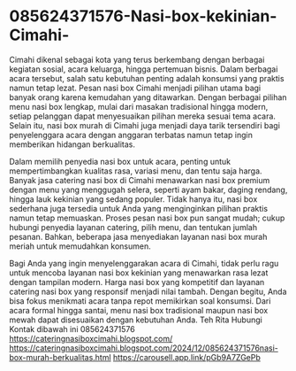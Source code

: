 # 085624371576-Nasi-box-kekinian-Cimahi-
Cimahi dikenal sebagai kota yang terus berkembang dengan berbagai kegiatan sosial, acara keluarga, hingga pertemuan bisnis. Dalam berbagai acara tersebut, salah satu kebutuhan penting adalah konsumsi yang praktis namun tetap lezat. Pesan nasi box Cimahi menjadi pilihan utama bagi banyak orang karena kemudahan yang ditawarkan. Dengan berbagai pilihan menu nasi box lengkap, mulai dari masakan tradisional hingga modern, setiap pelanggan dapat menyesuaikan pilihan mereka sesuai tema acara. Selain itu, nasi box murah di Cimahi juga menjadi daya tarik tersendiri bagi penyelenggara acara dengan anggaran terbatas namun tetap ingin memberikan hidangan berkualitas.  

Dalam memilih penyedia nasi box untuk acara, penting untuk mempertimbangkan kualitas rasa, variasi menu, dan tentu saja harga. Banyak jasa catering nasi box di Cimahi menawarkan nasi box premium dengan menu yang menggugah selera, seperti ayam bakar, daging rendang, hingga lauk kekinian yang sedang populer. Tidak hanya itu, nasi box sederhana juga tersedia untuk Anda yang menginginkan pilihan praktis namun tetap memuaskan. Proses pesan nasi box pun sangat mudah; cukup hubungi penyedia layanan catering, pilih menu, dan tentukan jumlah pesanan. Bahkan, beberapa jasa menyediakan layanan nasi box murah meriah untuk memudahkan konsumen.  

Bagi Anda yang ingin menyelenggarakan acara di Cimahi, tidak perlu ragu untuk mencoba layanan nasi box kekinian yang menawarkan rasa lezat dengan tampilan modern. Harga nasi box yang kompetitif dan layanan catering nasi box yang responsif menjadi nilai tambah. Dengan begitu, Anda bisa fokus menikmati acara tanpa repot memikirkan soal konsumsi. Dari acara formal hingga santai, menu nasi box tradisional maupun nasi box mewah dapat disesuaikan dengan kebutuhan Anda. 
Teh Rita
Hubungi Kontak dibawah ini
085624371576
https://cateringnasiboxcimahi.blogspot.com/
https://cateringnasiboxcimahi.blogspot.com/2024/12/085624371576nasi-box-murah-berkualitas.html
https://carousell.app.link/pGb9A7ZGePb
